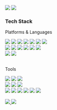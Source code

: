 
<img src="https://github-readme-stats.vercel.app/api/top-langs/?username=1arged&layout=compact">
<img src="https://github-readme-stats.vercel.app/api?username=1arged&show_icons=true">
	<h3>Tech Stack</h3>
	<p>Platforms & Languages</p>
</div>
<div>
	<img src="https://img.shields.io/badge/Java-007396?style=flat&logo=Conda-Forge&logoColor=white" />
	<img src="https://img.shields.io/badge/HTML5-E34F26?style=flat&logo=HTML5&logoColor=white" />
	<img src="https://img.shields.io/badge/NaverCloud-03C75A?style=flat&logo=NaverCloud&logoColor=white" />
	<img src="https://img.shields.io/badge/H2 database-007396?style=flat&logo=H2 database&logoColor=white" />
	<img src="https://img.shields.io/badge/mongoDB-47A248?style=flat&logo=mongoDB&logoColor=white" />
	<img src="https://img.shields.io/badge/mySQL-4479A1?style=flat&logo=mySQL&logoColor=white" />
	<img src="https://img.shields.io/badge/Redis-DC382D?style=flat&logo=Redis&logoColor=white" />
	<br>
	<img src="https://img.shields.io/badge/websoket-010101?style=flat&logo=Websocket&logoColor=white" />
	<img src="https://img.shields.io/badge/stomp-010101?style=flat&logo=Websocket&logoColor=white" />
	<img src="https://img.shields.io/badge/JWT-000000?style=flat&logo=JSON Web Tokens&logoColor=white" />
	<img src="https://img.shields.io/badge/SpringSecurity-6DB33F?style=flat&logo=SpringSecurity&logoColor=white" />
	<img src="https://img.shields.io/badge/Spring-6DB33F?style=flat&logo=Spring&logoColor=white" />
	<img src="https://img.shields.io/badge/Bootstrap-7952B3?style=flat&logo=Bootstrap&logoColor=white" />
	<br>
	<img src="https://img.shields.io/badge/ubuntu-E95420?style=flat&logo=Ubuntu&logoColor=white" />
	<img src="https://img.shields.io/badge/Linux-FCC624?style=flat&logo=Linux&logoColor=white" />
</div>
<br>
	<p>Tools</p>
</div>
<div>
    <img src="https://img.shields.io/badge/IntelliJ%20IDE-2C2255?style=flat&logo=IntelliJ&logoColor=white" />
    <img src="https://img.shields.io/badge/Gradle-02303A?style=flat&logo=Gradle&logoColor=white" />
    <img src="https://img.shields.io/badge/Visual%20Studio%20Code-007ACC?style=flat&logo=VisualStudioCode&logoColor=white" />
    <br>
    <img src="https://img.shields.io/badge/Postman%FF6C37-2C2255?style=flat&logo=Postman&logoColor=white" />
    <img src="https://img.shields.io/badge/IntelliJ%20IDE-2C2255?style=flat&logo=IntelliJ&logoColor=white" />
    <img src="https://img.shields.io/badge/Sourcetree-0052CC?style=flat&logo=Sourcetree&logoColor=white" />
    <br>
    <img src="https://img.shields.io/badge/S3-FF9900?style=flat&logo=AmazonS3&logoColor=white" />
    <img src="https://img.shields.io/badge/EC2-FF9900?style=flat&logo=AmazonEC2&logoColor=white" />
    <img src="https://img.shields.io/badge/AWS-232F3E?style=flat&logo=AmazonAWS&logoColor=white" />
    <img src="https://img.shields.io/badge/Git-F05032?style=flat&logo=Git&logoColor=white" />
    <img src="https://img.shields.io/badge/slack-4A154B?style=flat&logo=Slack&logoColor=white" />
    <img src="https://img.shields.io/badge/GitHub-181717?style=flat&logo=GitHub&logoColor=white" />
</div>
<br>
<div>
	<a href="https://www.youtube.com/channel/UC0kej9Irf_H1ULwYlNVqWZQ">
		<img src="https://img.shields.io/badge/Youtube-FF0000?style=flat&logo=Youtube&logoColor=white" />
	</a>
	<a href="mailto:1arged@naver.com">
		<img src="https://img.shields.io/badge/Mail-30B980?style=flat&logo=Gmail&logoColor=white" />
	</a>
	<br>
</div>


